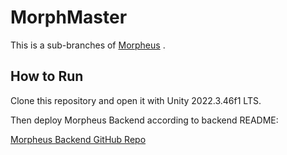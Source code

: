 # MorphMaster

This is a sub-branches of [Morpheus](https://github.com/webDrag0n/MorpheusFrontend) .

## How to Run

Clone this repository and open it with Unity 2022.3.46f1 LTS.

Then deploy Morpheus Backend according to backend README:

[Morpheus Backend GitHub Repo](https://github.com/webDrag0n/MorpheusBackend)

